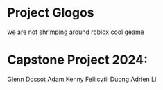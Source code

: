 # Project Glogos
we are not shrimping around
roblox cool geame
# Capstone Project 2024:
Glenn Dossot
Adam Kenny
Feliicytii Duong
Adrien Li
